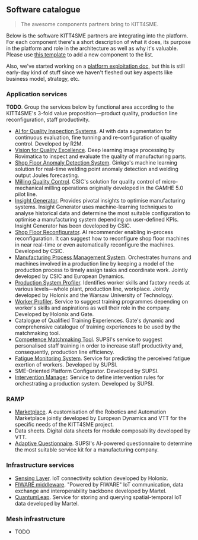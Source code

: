 Software catalogue
------------------
> The awesome components partners bring to KITT4SME.

Below is the software KITT4SME partners are integrating into the
platform. For each component there's a short description of what
it does, its purpose in the platform and role in the architecture
as well as why it's valuable. Please use [this template][template]
to add a new component to the list.

Also, we've started working on a [platform exploitation doc][plat-er],
but this is still early-day kind of stuff since we haven't fleshed
out key aspects like business model, strategy, etc.


### Application services

**TODO**. Group the services below by functional area according
to the KITT4SME's 3-fold value proposition—product quality, production
line reconfiguration, staff productivity.

* [AI for Quality Inspection Systems][aiqus]. AI with data augmentation
  for continuous evaluation, fine tunning and re-configuration of quality
  control. Developed by R2M.
* [Vision for Quality Excellence][viqe]. Deep learning image processing
  by Rovimatica to inspect and evaluate the quality of manufacturing
  parts.
* [Shop Floor Anomaly Detection System][anomaly]. Ginkgo's machine
  learning solution for real-time welding point anomaly detection
  and welding output Joules forecasting.
* [Milling Quality Control][roughnator]. CSIC's solution for quality
  control of micro-mechanical milling operations originally developed
  in the GAMHE 5.0 pilot line.
* [Insight Generator][ig]. Provides pivotal insights to optimise
  manufacturing systems. Insight Generator uses machine-learning
  techniques to analyse historical data and determine the most suitable
  configuration to optimise a manufacturing system depending on
  user-defined KPIs. Insight Generator has been developed by CSIC.
* [Shop Floor Reconfigurator][sfr]. AI recommender enabling in-process
  reconfiguration. It can suggest how to reconfigure shop floor machines
  in near real-time or even automatically reconfigure the machines.
  Developed by CSIC.
* [Manufacturing Process Management System][mpms]. Orchestrates humans
  and machines involved in a production line by keeping a model of the
  production process to timely assign tasks and coordinate work. Jointly
  developed by CSIC and European Dynamics.
* [Production System Profiler][ppro]. Identifies worker skills and factory
  needs at various levels—whole plant, production line, workplace. Jointly
  developed by Holonix and the Warsaw University of Technology.
* [Worker Profiler][wpro]. Service to suggest training programmes
  depending on worker's skills and aspirations as well their role
  in the company. Developed by Holonix and Gate.
* Catalogue of Qualified Training Experiences. Gate's dynamic and
  comprehensive catalogue of training experiences to be used by
  the matchmaking tool.
* [Competence Matchmaking Tool][cmt]. SUPSI's service to suggest
  personalised staff training in order to increase staff productivity
  and, consequently, production line efficiency.
* [Fatigue Monitoring System][fams]. Service for predicting the perceived fatigue exertion of workers. Developed by SUPSI.
* SME-Oriented Platform Configurator. Developed by SUPSI.
* [Intervention Manager][im]. Service to define
intervention rules for orchestrating a production system. Developed by SUPSI.


### RAMP

* [Marketplace][ramp]. A customisation of the Robotics and Automation
  Marketplace jointly developed by European Dynamics and VTT for the
  specific needs of the KITT4SME project.
* Data sheets. Digital data sheets for module composability developed
  by VTT.
* [Adaptive Questionnaire][aq]. SUPSI's AI-powered questionnaire to
  determine the most suitable service kit for a manufacturing company.


### Infrastructure services

* [Sensing Layer][sl]. IoT connectivity solution developed by Holonix.
* [FIWARE middleware][fw]. "Powered by FIWARE" IoT communication,
  data exchange and interoperability backbone developed by Martel.
* [QuantumLeap][ql]. Service for storing and querying spatial-temporal
  IoT data developed by Martel.


### Mesh infrastructure

* TODO




[aiqus]: ./aiqus.md
[aq]: ./aq.md
[anomaly]: ./anomaly.md
[cmt]: ./MatchmakingTool.md
[fams]: ./fams.md
[fw]: ./fiware.md
[ig]: ./insight_generator.md
[im]: ./im.md
[mpms]: ./mpms.md
[plat-er]: ./platform-er.md
[ppro]: ./prodpro.md
[ql]: ./quantumleap.md
[ramp]: ./marketplace.md
[roughnator]: ./roughnator.md
[sfr]: ./shop-floor-reconfigurator.md
[sl]: ./sensing-layer.md
[template]: ./template.md
[viqe]: ./viqe.md
[wpro]: ./workpro.md
